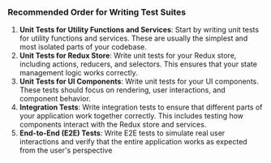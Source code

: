 
### Recommended Order for Writing Test Suites

1. **Unit Tests for Utility Functions and Services**: Start by writing unit tests for utility functions and services. These are usually the simplest and most isolated parts of your codebase.
2. **Unit Tests for Redux Store**: Write unit tests for your Redux store, including actions, reducers, and selectors. This ensures that your state management logic works correctly.
3. **Unit Tests for UI Components**: Write unit tests for your UI components. These tests should focus on rendering, user interactions, and component behavior.
4. **Integration Tests**: Write integration tests to ensure that different parts of your application work together correctly. This includes testing how components interact with the Redux store and services.
5. **End-to-End (E2E) Tests**: Write E2E tests to simulate real user interactions and verify that the entire application works as expected from the user's perspective